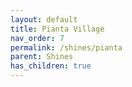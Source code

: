 ```yaml
---
layout: default
title: Pianta Village
nav_order: 7
permalink: /shines/pianta
parent: Shines
has_children: true
---
```

